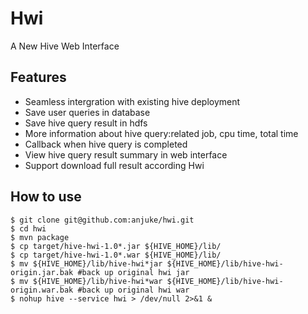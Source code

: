 # Hwi

A New Hive Web Interface

## Features

 * Seamless intergration with existing hive deployment
 * Save user queries in database
 * Save hive query result in hdfs
 * More information about hive query:related job, cpu time, total time
 * Callback when hive query is completed
 * View hive query result summary in web interface 
 * Support download full result according Hwi

## How to use

    $ git clone git@github.com:anjuke/hwi.git
    $ cd hwi 
    $ mvn package
    $ cp target/hive-hwi-1.0*.jar ${HIVE_HOME}/lib/
    $ cp target/hive-hwi-1.0*.war ${HIVE_HOME}/lib/
    $ mv ${HIVE_HOME}/lib/hive-hwi*jar ${HIVE_HOME}/lib/hive-hwi-origin.jar.bak #back up original hwi jar
    $ mv ${HIVE_HOME}/lib/hive-hwi*war ${HIVE_HOME}/lib/hive-hwi-origin.war.bak #back up original hwi war
    $ nohup hive --service hwi > /dev/null 2>&1 &

